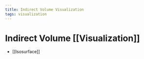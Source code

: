 ```yaml
---
title: Indirect Volume Visualization
tags: visualization
---
```


# Indirect Volume [[Visualization]]
- [[Isosurface]]




